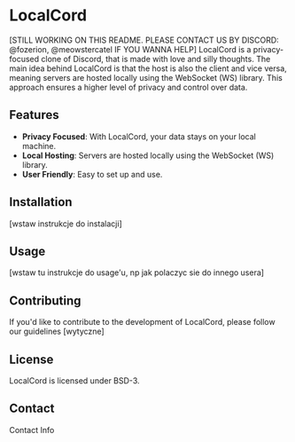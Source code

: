 # LocalCord
[STILL WORKING ON THIS README. PLEASE CONTACT US BY DISCORD: @fozerion, @meowstercatel IF YOU WANNA HELP]
LocalCord is a privacy-focused clone of Discord, that is made with love and silly thoughts. The main idea behind LocalCord is that the host is also the client and vice versa, meaning servers are hosted locally using the WebSocket (WS) library. This approach ensures a higher level of privacy and control over data.

## Features

- **Privacy Focused**: With LocalCord, your data stays on your local machine.
- **Local Hosting**: Servers are hosted locally using the WebSocket (WS) library.
- **User Friendly**: Easy to set up and use.

## Installation

[wstaw instrukcje do instalacji]

## Usage

[wstaw tu instrukcje do usage'u, np jak polaczyc sie do innego usera]

## Contributing

If you'd like to contribute to the development of LocalCord, please follow our guidelines [wytyczne]

## License

LocalCord is licensed under BSD-3.

## Contact

Contact Info
